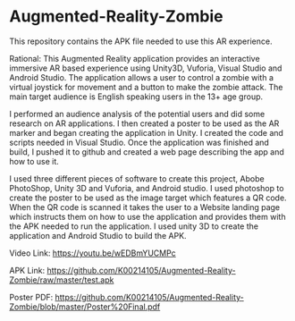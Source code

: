 # Augmented-Reality-Zombie
This repository contains the APK file needed to use this AR experience.

Rational: This Augmented Reality application provides an interactive immersive AR based experience using Unity3D, Vuforia, Visual Studio and Android Studio. The application allows a user to control a zombie with a virtual joystick for movement and a button to make the zombie attack. The main target audience is English speaking users in the 13+ age group.

I performed an audience analysis of the potential users and did some research on AR applications. I then created a poster to be used as the AR marker and began creating the application in Unity. I created the code and scripts needed in Visual Studio. Once the application was finished and build, I pushed it to github and created a web page describing the app and how to use it.

I used three different pieces of software to create this project, Abobe PhotoShop, Unity 3D and Vuforia, and Android studio. I used photoshop to create the poster to be used as the image target which features a QR code. When the QR code is scanned it takes the user to a Website landing page which instructs them on how to use the application and provides them with the APK needed to run the application. I used unity 3D to create the application and Android Studio to build the APK.


Video Link: https://youtu.be/wEDBmYUCMPc

APK Link: https://github.com/K00214105/Augmented-Reality-Zombie/raw/master/test.apk

Poster PDF: https://github.com/K00214105/Augmented-Reality-Zombie/blob/master/Poster%20Final.pdf
